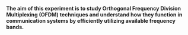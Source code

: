 **The aim of this experiment is to study Orthogonal Frequency Division Multiplexing (OFDM) techniques and understand how they function in communication systems by efficiently utilizing available frequency bands.**
